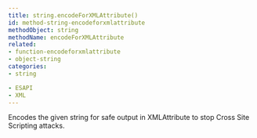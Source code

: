 ```yaml
---
title: string.encodeForXMLAttribute()
id: method-string-encodeforxmlattribute
methodObject: string
methodName: encodeForXMLAttribute
related:
- function-encodeforxmlattribute
- object-string
categories:
- string

- ESAPI
- XML
---
```


Encodes the given string for safe output in XMLAttribute to stop Cross Site Scripting attacks.